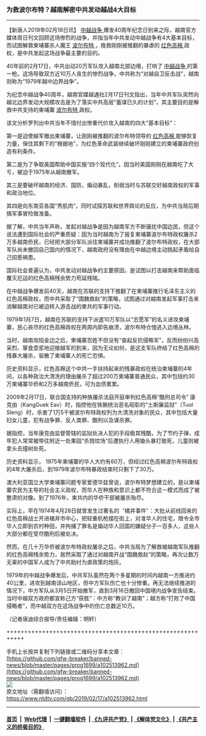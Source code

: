 ### 为救波尔布特？越南解密中共发动越战4大目标
------------------------

<div class="post_content">
 <p>
  【新唐人2019年02月18日讯】
  <a href="https://www.ntdtv.com/gb/中越战争.htm">
   中越战争
  </a>
  爆发40周年纪念日到来之际，越南官方媒体周日刊文回顾这场惨烈的战争，并指当年中共发动中越战争有4大基本目标，而试图解救柬埔寨杀人魔王
  <a href="https://www.ntdtv.com/gb/波尔布特.htm">
   波尔布特
  </a>
  ，挽救刚刚被推翻的暴虐的
  <a href="https://www.ntdtv.com/gb/红色高棉.htm">
   红色高棉
  </a>
  政权，是中共发起这场战争最主要的目的。
 </p>
 <p>
  40年前的2月17日，中共出动20万军队攻入越南北部边境，打响了
  <a href="https://www.ntdtv.com/gb/中越战争.htm">
   中越战争
  </a>
  的第一枪。这场导致双方近10万人丧生的惨烈战争，中共称为“对越自卫反击战”，越南则称为“1979年越中边界战争”。
 </p>
 <p>
  为纪念中越战争40周年，越南官媒越通社2月17日刊文指出，当年中共军队突然向越北边界发动大规模攻击是为了落实中共高层“蓄谋已久的计划”，其主要目的是解救中共支持的柬埔寨
  <a href="https://www.ntdtv.com/gb/波尔布特.htm">
   波尔布特
  </a>
  政权。
 </p>
 <p>
  该文分析罗列出中共当年不惜付出惨重代价攻入越南的四大“基本目标”：
 </p>
 <p>
  第一是迫使越军撤出柬埔寨，让刚刚被推翻的波尔布特领导的
  <a href="https://www.ntdtv.com/gb/红色高棉.htm">
   红色高棉
  </a>
  能够恢复力量，保住其剩下的“根据地”，为红色革命武装继续破坏刚刚建立的柬埔寨政府创造有利条件。
 </p>
 <p>
  第二是为了争取美国帮助中国实施“四个现代化”。因当时美国刚刚在越南吃了大亏，被迫于1975年从越南撤军。
 </p>
 <p>
  其三是要破坏越南的经济、国防，煽动暴乱，削弱当时与苏联交好越南政权的军事和政治地位。
 </p>
 <p>
  其四是向东南亚各国“秀肌肉”，同时试探苏联和世界舆论的反应，为中共当局后期搞军事冒险做准备。
 </p>
 <p>
  据了解，中共当年声称，发起对越战争是因为越南军方不断骚扰中国边民，但这个说法遭到国际社会的严重质疑：因为当时越南为了报复柬埔寨波尔布特政权屠杀2万多越南侨民，已经把大部分军队派往柬埔寨并成功推翻了波尔布特政权，在大部军队尚未撤回自己国内的情况下，越南政府没有理由在中越边境主动挑起矛盾给自己招惹祸患。
 </p>
 <p>
  国际社会普遍认为，中共发动对越战争的主要原因，是试图以打击越南来帮助面临覆灭厄运的红色高棉残余势力苟延残喘。
 </p>
 <p>
  在中越战争爆发前40天，越南在苏联的支持下推翻了在柬埔寨推行毛泽东主义的红色高棉政权，而中共采取了“围魏救赵”的策略，试图通过对越南发起军事打击来消解越南对已被迫转入游击战的柬共的军事行动。
 </p>
 <p>
  1979年1月7日，越南在苏联的支持下派遣10万军队以“志愿军”的名义进攻柬埔寨，民心丧尽的红色高棉政权在两周内即告崩溃，波尔布特仓惶逃入边境丛林。
 </p>
 <p>
  当时，越南攻陷金边之后，柬埔寨百姓不但没有“奋起反抗侵略军”，反而纷纷兴高采烈、箪食壶浆地迎接越军的到来，因为无论如何，是这支军队终结了红色高棉的残暴大屠杀，驱散了柬埔寨人的死亡恐惧。
 </p>
 <p>
  历史资料显示，红色高棉这个中共一手扶持起来的残暴政权在统治柬埔寨的4年间，以各种政治大清洗的理由屠杀了超过200万柬埔寨普通民众，其中包括约30万柬埔寨华侨和2万多越南侨民，可为血债累累。
 </p>
 <p>
  2009年2月17日，联合国支持的种族屠杀法庭开庭审判红色高棉“酷刑总司令” 康克由（KangGuek Eav）时，指控他在铁腕统治恶名昭彰的“土斯廉监狱”（Tuol Sleng）时，杀害了1万5千被波尔布特政权列为大清洗对象的民众，其中包括大量妇女儿童，犯有战争罪、反人类罪、酷刑以及谋杀罪。
 </p>
 <p>
  据指控，当年康克由监督管辖的监狱处决人犯的手段极其残酷，为了节约子弹，成年犯人常常被带往附近一处果园“杀戮坟场”后遭执行人用锄头暴打致死，儿童则被拿头去撞树处死。
 </p>
 <p>
  历史资料显示， 1975年柬埔寨的华人大约有60万，但经过红色高棉波尔布特政权的4年大屠杀后，到1979年波尔布特暴政结束时只剩下了30万。
 </p>
 <p>
  澳大利亚国立大学柬埔寨问题专家爱德华兹曾说，波尔布特梦想建立的，是以柬埔寨农民为主导的社会主义政权，而华人在种族和意识上都不符合这一模式而成了被整肃的对像。到了1976年，柬共内的华侨干部被屠杀殆尽。
 </p>
 <p>
  实际上，早在1974年4月28日就曾发生过著名的〝橘井事件〞：大批从前线回来的红色高棉战士开进橘井市中心，把轻重机枪摆在街上，对准华人的住宅，限令全市华人立即到农村种田，并拘捕了罪名是煽动华人回国的嫌疑分子一百多人，这些人大部分都在受尽酷刑后被处决。
 </p>
 <p>
  然而，在几十万华侨被波尔布特政权屠杀之后，中共当局为了解救被越南军队推翻的红色高棉残余势力，居然采取了通过对越南开战“围魏救赵”的策略，再次让数万无辜的中国军人成为了中共助纣为虐政策的炮灰。
 </p>
 <p>
  1979年的中越战争爆发后，中共军队虽然在两个多星期的时间内越南一方推进约40公里，进攻到越南谅山地区，但中方军队伤亡也十分惨重。再无法继续推进的情况下，中方军队从3月5日开始撤军，直到3月16日撤回中国境内战争宣告结束。当时中越双方政府都宣称己方“获胜”：中方称“教训了越南”；越方称“打败了中国侵略者”，而中越双方在这场战争中的伤亡总数近10万。
 </p>
 <p>
  （记者唐迪综合报导/责任编辑：明轩）
 </p>
 <div class="single_ad">
 </div>
</div>

+++++++++++++++++++++++++++++++++++++++++++++++++++++++++++<br/><br/>
手机上长按并复制下列链接或二维码分享本文章：<br/>
[https://github.com/gfw-breaker/banned-news/blob/master/pages/prog1699/a102513962.md](https://github.com/gfw-breaker/banned-news/blob/master/pages/prog1699/a102513962.md)<br/>
[<img src='https://github.com/gfw-breaker/banned-news/blob/master/pages/prog1699/a102513962.md.png'/>](https://github.com/gfw-breaker/banned-news/blob/master/pages/prog1699/a102513962.md)<br/>
原文地址（需翻墙访问）：https://www.ntdtv.com/gb/2019/02/17/a102513962.html


------------------------
#### [首页](https://github.com/gfw-breaker/banned-news/blob/master/README.md) &nbsp;|&nbsp; [Web代理](https://github.com/labour-camp/helloworld) &nbsp;|&nbsp; [一键翻墙软件](https://github.com/gfw-breaker/nogfw/blob/master/README.md) &nbsp;| [《九评共产党》](https://github.com/gfw-breaker/9ping.md/blob/master/README.md#九评之一评共产党是什么) | [《解体党文化》](https://github.com/gfw-breaker/jtdwh.md/blob/master/README.md) | [《共产主义的终极目的》](https://github.com/gfw-breaker/gczydzjmd.md/blob/master/README.md)

